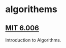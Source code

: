 # algorithems
## [MIT 6.006](https://ocw.mit.edu/courses/6-006-introduction-to-algorithms-spring-2020/pages/syllabus/#anchor-links)
Introduction to Algorithms.

